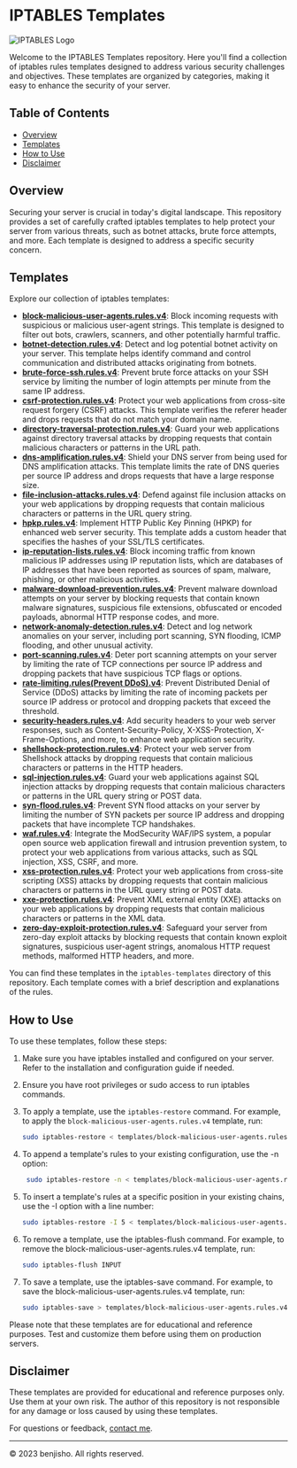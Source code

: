 # IPTABLES Templates

![IPTABLES Logo](https://example.com/iptables-logo.png)

Welcome to the IPTABLES Templates repository. Here you'll find a collection of iptables rules templates designed to address various security challenges and objectives. These templates are organized by categories, making it easy to enhance the security of your server.

## Table of Contents

- [Overview](#overview)
- [Templates](#templates)
- [How to Use](#how-to-use)
- [Disclaimer](#disclaimer)

## Overview

Securing your server is crucial in today's digital landscape. This repository provides a set of carefully crafted iptables templates to help protect your server from various threats, such as botnet attacks, brute force attempts, and more. Each template is designed to address a specific security concern.

## Templates

Explore our collection of iptables templates:

- [**block-malicious-user-agents.rules.v4**](iptables-guide-and-templates/iptables-templates/cyber-attacks-protection/block-malicious-user-agents.rules.v4): Block incoming requests with suspicious or malicious user-agent strings. This template is designed to filter out bots, crawlers, scanners, and other potentially harmful traffic.
- [**botnet-detection.rules.v4**](iptables-guide-and-templates/iptables-templates/cyber-attacks-protection/botnet-detection.rules.v4): Detect and log potential botnet activity on your server. This template helps identify command and control communication and distributed attacks originating from botnets.
- [**brute-force-ssh.rules.v4**](iptables-guide-and-templates/iptables-templates/cyber-attacks-protection/brute-force-ssh.rules.v4): Prevent brute force attacks on your SSH service by limiting the number of login attempts per minute from the same IP address.
- [**csrf-protection.rules.v4**](iptables-guide-and-templates/iptables-templates/cyber-attacks-protection/csrf-protection.rules.v4): Protect your web applications from cross-site request forgery (CSRF) attacks. This template verifies the referer header and drops requests that do not match your domain name.
- [**directory-traversal-protection.rules.v4**](iptables-guide-and-templates/iptables-templates/cyber-attacks-protection/directory-traversal-protection.rules.v4): Guard your web applications against directory traversal attacks by dropping requests that contain malicious characters or patterns in the URL path.
- [**dns-amplification.rules.v4**](iptables-guide-and-templates/iptables-templates/cyber-attacks-protection/dns-amplification.rules.v4): Shield your DNS server from being used for DNS amplification attacks. This template limits the rate of DNS queries per source IP address and drops requests that have a large response size.
- [**file-inclusion-attacks.rules.v4**](iptables-guide-and-templates/iptables-templates/cyber-attacks-protection/file-inclusion-attacks.rules.v4): Defend against file inclusion attacks on your web applications by dropping requests that contain malicious characters or patterns in the URL query string.
- [**hpkp.rules.v4**](iptables-guide-and-templates/iptables-templates/cyber-attacks-protection/hpkp.rules.v4): Implement HTTP Public Key Pinning (HPKP) for enhanced web server security. This template adds a custom header that specifies the hashes of your SSL/TLS certificates.
- [**ip-reputation-lists.rules.v4**](iptables-guide-and-templates/iptables-templates/cyber-attacks-protection/ip-reputation-lists.rules.v4): Block incoming traffic from known malicious IP addresses using IP reputation lists, which are databases of IP addresses that have been reported as sources of spam, malware, phishing, or other malicious activities.
- [**malware-download-prevention.rules.v4**](iptables-guide-and-templates/iptables-templates/cyber-attacks-protection/malware-download-prevention.rules.v4): Prevent malware download attempts on your server by blocking requests that contain known malware signatures, suspicious file extensions, obfuscated or encoded payloads, abnormal HTTP response codes, and more.
- [**network-anomaly-detection.rules.v4**](iptables-guide-and-templates/iptables-templates/cyber-attacks-protection/network-anomaly-detection.rules.v4): Detect and log network anomalies on your server, including port scanning, SYN flooding, ICMP flooding, and other unusual activity.
- [**port-scanning.rules.v4**](iptables-guide-and-templates/iptables-templates/cyber-attacks-protection/port-scanning.rules.v4): Deter port scanning attempts on your server by limiting the rate of TCP connections per source IP address and dropping packets that have suspicious TCP flags or options.
- [**rate-limiting.rules(Prevent DDoS).v4**](iptables-guide-and-templates/iptables-templates/cyber-attacks-protection/rate-limiting.rules(Prevent%20DDoS).v4): Prevent Distributed Denial of Service (DDoS) attacks by limiting the rate of incoming packets per source IP address or protocol and dropping packets that exceed the threshold.
- [**security-headers.rules.v4**](iptables-guide-and-templates/iptables-templates/cyber-attacks-protection/security-headers.rules.v4): Add security headers to your web server responses, such as Content-Security-Policy, X-XSS-Protection, X-Frame-Options, and more, to enhance web application security.
- [**shellshock-protection.rules.v4**](iptables-guide-and-templates/iptables-templates/cyber-attacks-protection/shellshock-protection.rules.v4): Protect your web server from Shellshock attacks by dropping requests that contain malicious characters or patterns in the HTTP headers.
- [**sql-injection.rules.v4**](iptables-guide-and-templates/iptables-templates/cyber-attacks-protection/sql-injection.rules.v4): Guard your web applications against SQL injection attacks by dropping requests that contain malicious characters or patterns in the URL query string or POST data.
- [**syn-flood.rules.v4**](iptables-guide-and-templates/iptables-templates/cyber-attacks-protection/syn-flood.rules.v4): Prevent SYN flood attacks on your server by limiting the number of SYN packets per source IP address and dropping packets that have incomplete TCP handshakes.
- [**waf.rules.v4**](iptables-guide-and-templates/iptables-templates/cyber-attacks-protection/waf.rules.v4): Integrate the ModSecurity WAF/IPS system, a popular open source web application firewall and intrusion prevention system, to protect your web applications from various attacks, such as SQL injection, XSS, CSRF, and more.
- [**xss-protection.rules.v4**](iptables-guide-and-templates/iptables-templates/cyber-attacks-protection/xss-protection.rules.v4): Protect your web applications from cross-site scripting (XSS) attacks by dropping requests that contain malicious characters or patterns in the URL query string or POST data.
- [**xxe-protection.rules.v4**](iptables-guide-and-templates/iptables-templates/cyber-attacks-protection/xxe-protection.rules.v4): Prevent XML external entity (XXE) attacks on your web applications by dropping requests that contain malicious characters or patterns in the XML data.
- [**zero-day-exploit-protection.rules.v4**](iptables-guide-and-templates/iptables-templates/cyber-attacks-protection/zero-day-exploit-protection.rules.v4): Safeguard your server from zero-day exploit attacks by blocking requests that contain known exploit signatures, suspicious user-agent strings, anomalous HTTP request methods, malformed HTTP headers, and more.

You can find these templates in the `iptables-templates` directory of this repository. Each template comes with a brief description and explanations of the rules.

## How to Use

To use these templates, follow these steps:

1. Make sure you have iptables installed and configured on your server. Refer to the installation and configuration guide if needed.

2. Ensure you have root privileges or sudo access to run iptables commands.

3. To apply a template, use the `iptables-restore` command. For example, to apply the `block-malicious-user-agents.rules.v4` template, run:
   ```bash
   sudo iptables-restore < templates/block-malicious-user-agents.rules.v4
   ```

4. To append a template's rules to your existing configuration, use the -n option:
   ```bash
    sudo iptables-restore -n < templates/block-malicious-user-agents.rules.v4
    ```

5. To insert a template's rules at a specific position in your existing chains, use the -I option with a line number:
   ```bash
   sudo iptables-restore -I 5 < templates/block-malicious-user-agents.rules.v4
   ```

6. To remove a template, use the iptables-flush command. For example, to remove the block-malicious-user-agents.rules.v4 template, run:
   ```bash
   sudo iptables-flush INPUT
   ```

7. To save a template, use the iptables-save command. For example, to save the block-malicious-user-agents.rules.v4 template, run:
   ```bash
   sudo iptables-save > templates/block-malicious-user-agents.rules.v4
   ```
Please note that these templates are for educational and reference purposes. Test and customize them before using them on production servers.

## Disclaimer

These templates are provided for educational and reference purposes only. Use them at your own risk. The author of this repository is not responsible for any damage or loss caused by using these templates.

For questions or feedback, [contact me](https://linktr.ee/benjisho).

---
&copy; 2023 benjisho. All rights reserved.
